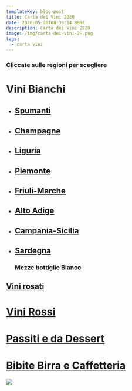 ```yaml
---
templateKey: blog-post
title: Carta dei Vini 2020
date: 2020-05-20T08:39:14.899Z
description: Carta dei Vini 2020
image: /img/carta-dei-vini-2-.png
tags:
  - carta vini
---
```

### Cliccate sulle regioni per scegliere

# Vini Bianchi

* ## [Spumanti](https://laruotaimperia.com/img/spumanti.pdf)
* ## [Champagne](https://laruotaimperia.com/img/champagne.pdf)
* ## [Liguria](https://laruotaimperia.com/img/liguria.pdf)
* ## [Piemonte](https://laruotaimperia.com/img/piemonte.pdf)
* ## [Friuli-Marche](https://laruotaimperia.com/img/friuli_marche.pdf)
* ## [Alto Adige](https://laruotaimperia.com/img/altoadige.pdf)
* ## [Campania-Sicilia](https://laruotaimperia.com/img/campania_sicilia.pdf)
* ## [](https://laruotaimperia.com/img/campania_sicilia.pdf)[Sardegna](https://laruotaimperia.com/img/sardegna.pdf)

  ### [Mezze bottiglie Bianco](https://laruotaimperia.com/img/bianchi_mezze.pdf)

## [](https://laruotaimperia.com/img/bianchi_mezze.pdf)[Vini rosati](https://laruotaimperia.com/img/rosati.pdf)

# [](https://laruotaimperia.com/img/rosati.pdf)[Vini Rossi](https://laruotaimperia.com/img/vini_rossi.pdf)

# [Passiti e da Dessert](https://laruotaimperia.com/img/Da_dessert.pdf)

# [](https://laruotaimperia.com/img/Da_dessert.pdf)[Bibite Birra e Caffetteria](https://laruotaimperia.com/img/birre_acqua_caffetteria.pdf)



![](/img/carta-dei-vini-1-.png)